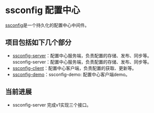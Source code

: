 # ssconfig 配置中心
[ssconfig](https://github.com/stephenshen1993/ssconfig)是一个持久化的配置中心中间件。

## 项目包括如下几个部分

* [ssconfig-server](./ssconfig-server)：配置中心服务端，负责配置的存储、发布、同步等。ssconfig-server：配置中心服务端，负责配置的存储、发布、同步等。
* [ssconfig-client](./ssconfig-client)：配置中心客户端，负责配置的获取、更新等。
* [ssconfig-demo](./ssconfig-demo)：ssconfig-demo: 配置中心客户端demo。

## 当前进展

* ssconfig-server 完成v1实现三个接口。
